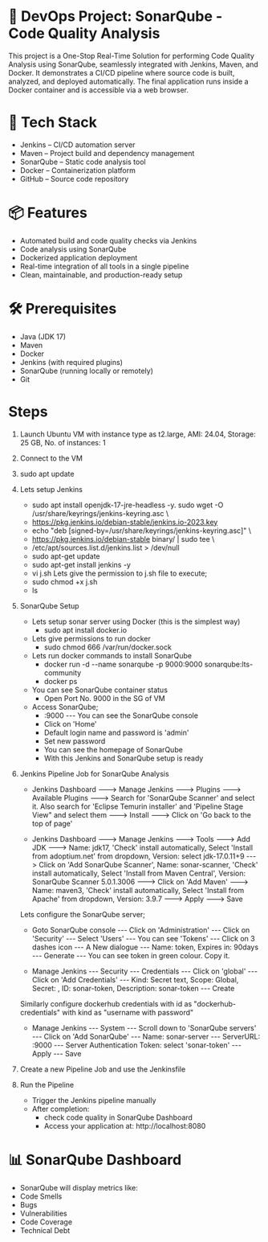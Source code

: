 # 🚀 DevOps Project: SonarQube - Code Quality Analysis
This project is a One-Stop Real-Time Solution for performing Code Quality Analysis using SonarQube, seamlessly integrated with Jenkins, Maven, and Docker. It demonstrates a CI/CD pipeline where source code is built, analyzed, and deployed automatically. The final application runs inside a Docker container and is accessible via a web browser.
# 🧩 Tech Stack
- Jenkins – CI/CD automation server
- Maven – Project build and dependency management
- SonarQube – Static code analysis tool
- Docker – Containerization platform
- GitHub – Source code repository
# 📦 Features
- Automated build and code quality checks via Jenkins
- Code analysis using SonarQube
- Dockerized application deployment
- Real-time integration of all tools in a single pipeline
- Clean, maintainable, and production-ready setup
# 🛠️ Prerequisites
- Java (JDK 17)
- Maven
- Docker
- Jenkins (with required plugins)
- SonarQube (running locally or remotely)
- Git
# Steps 
1. Launch Ubuntu VM with instance type as t2.large, AMI: 24.04, Storage: 25 GB, No. of instances: 1
2. Connect to the VM
3. sudo apt update
4. Lets setup Jenkins
   - sudo apt install openjdk-17-jre-headless -y.
     sudo wget -O /usr/share/keyrings/jenkins-keyring.asc \
   - https://pkg.jenkins.io/debian-stable/jenkins.io-2023.key
   - echo "deb [signed-by=/usr/share/keyrings/jenkins-keyring.asc]" \
   - https://pkg.jenkins.io/debian-stable binary/ | sudo tee \
   - /etc/apt/sources.list.d/jenkins.list > /dev/null
   - sudo apt-get update
   - sudo apt-get install jenkins -y
   - vi j.sh <Paste the above commands>
   Lets give the permission to j.sh file to execute;
   - sudo chmod +x j.sh
   - ls
5. SonarQube Setup
   - Lets setup sonar server using Docker (this is the simplest way)
     - sudo apt install docker.io
   - Lets give permissions to run docker
     - sudo chmod 666 /var/run/docker.sock
   - Lets run docker commands to install SonarQube
     - docker run -d --name sonarqube -p 9000:9000 sonarqube:lts-community
     - docker ps
   - You can see SonarQube container status
     - Open Port No. 9000 in the SG of VM
   - Access SonarQube;
     - <publicip>:9000 --- You can see the SonarQube console
     - Click on 'Home'
     - Default login name and password is 'admin'
     - Set new password
     - You can see the homepage of SonarQube 
     - With this Jenkins and SonarQube setup is ready
6. Jenkins Pipeline Job for SonarQube Analysis
   - Jenkins Dashboard ---> Manage Jenkins ---> Plugins ---> Available Plugins ---> Search for 'SonarQube Scanner' and select it. Also search for 'Eclipse Temurin installer' and 'Pipeline Stage View" and select them ---> Install ---> Click on 'Go back to the top of page'

   - Jenkins Dashboard ---> Manage Jenkins ---> Tools ---> Add JDK ---> Name: jdk17, 'Check' install automatically, Select 'Install from adoptium.net' from dropdown, Version: select jdk-17.0.11+9 ---> Click on 'Add SonarQube Scanner', Name: sonar-scanner, 'Check' install automatically, Select 'Install from Maven Central', Version: SonarQube Scanner 5.0.1.3006 ---> Click on 'Add Maven' ---> Name:  maven3,  'Check' install automatically, Select 'Install from Apache' from dropdown, Version: 3.9.7 ---> Apply ---> Save

   Lets configure the SonarQube server;
   - Goto SonarQube console --- Click on 'Administration' --- Click on 'Security' --- Select 'Users' --- You can see 'Tokens' --- Click on 3 dashes icon --- A New dialogue --- Name: token, Expires in: 90days --- Generate --- You can see token in green colour. Copy it. 

   - Manage Jenkins --- Security --- Credentials --- Click on 'global' --- Click on 'Add Credentials' --- Kind: Secret text, Scope: Global, Secret: <Paste the token copied from SonarQube console>, ID: sonar-token, Description: sonar-token --- Create

   Similarly configure dockerhub credentials with id as "dockerhub-credentials" with kind as "username with password"

   - Manage Jenkins --- System --- Scroll down to 'SonarQube servers' --- Click on 'Add SonarQube' --- Name: sonar-server --- ServerURL: <PublicIPofSQinstalledVM>:9000 --- Server Authentication Token: select 'sonar-token' --- Apply --- Save
7. Create a new Pipeline Job and use the Jenkinsfile
8. Run the Pipeline
   - Trigger the Jenkins pipeline manually
   - After completion:
     - check code quality in SonarQube Dashboard
     - Access your application at: http://localhost:8080
# 📊 SonarQube Dashboard
- SonarQube will display metrics like:
- Code Smells
- Bugs
- Vulnerabilities
- Code Coverage
- Technical Debt



